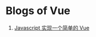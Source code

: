 # Blogs of Vue

1. [Javascript 实现一个简单的 Vue](https://mp.weixin.qq.com/s?__biz=MzUzOTM0MTE4OQ==&mid=2247485318&idx=1&sn=bb1cf0047add7de6103e19d6b41c7394&chksm=fac8bf6ccdbf367a628bda534f12891ea12029768df0a19accf7beb05f435471cce091385ee6&mpshare=1&scene=1&srcid=0116nFpasoud2Gqieni1ooc1#rd)
